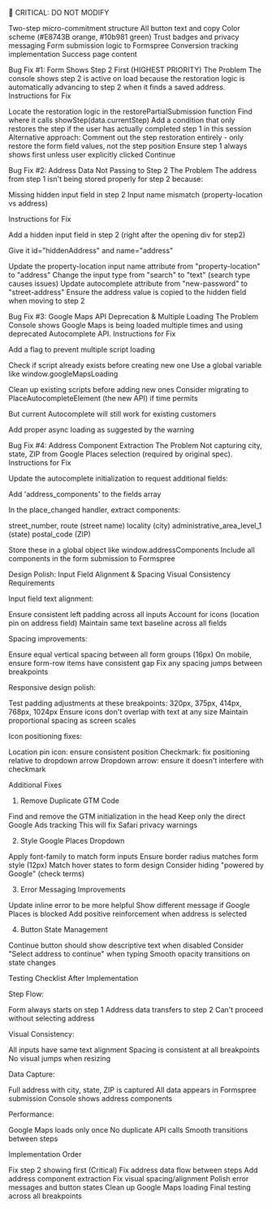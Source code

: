 🚨 CRITICAL: DO NOT MODIFY

Two-step micro-commitment structure
All button text and copy
Color scheme (#E8743B orange, #10b981 green)
Trust badges and privacy messaging
Form submission logic to Formspree
Conversion tracking implementation
Success page content


Bug Fix #1: Form Shows Step 2 First (HIGHEST PRIORITY)
The Problem
The console shows step 2 is active on load because the restoration logic is automatically advancing to step 2 when it finds a saved address.
Instructions for Fix

Locate the restoration logic in the restorePartialSubmission function
Find where it calls showStep(data.currentStep)
Add a condition that only restores the step if the user has actually completed step 1 in this session
Alternative approach: Comment out the step restoration entirely - only restore the form field values, not the step position
Ensure step 1 always shows first unless user explicitly clicked Continue


Bug Fix #2: Address Data Not Passing to Step 2
The Problem
The address from step 1 isn't being stored properly for step 2 because:

Missing hidden input field in step 2
Input name mismatch (property-location vs address)

Instructions for Fix

Add a hidden input field in step 2 (right after the opening div for step2)

Give it id="hiddenAddress" and name="address"


Update the property-location input name attribute from "property-location" to "address"
Change the input type from "search" to "text" (search type causes issues)
Update autocomplete attribute from "new-password" to "street-address"
Ensure the address value is copied to the hidden field when moving to step 2


Bug Fix #3: Google Maps API Deprecation & Multiple Loading
The Problem
Console shows Google Maps is being loaded multiple times and using deprecated Autocomplete API.
Instructions for Fix

Add a flag to prevent multiple script loading

Check if script already exists before creating new one
Use a global variable like window.googleMapsLoading


Clean up existing scripts before adding new ones
Consider migrating to PlaceAutocompleteElement (the new API) if time permits

But current Autocomplete will still work for existing customers


Add proper async loading as suggested by the warning


Bug Fix #4: Address Component Extraction
The Problem
Not capturing city, state, ZIP from Google Places selection (required by original spec).
Instructions for Fix

Update the autocomplete initialization to request additional fields:

Add 'address_components' to the fields array


In the place_changed handler, extract components:

street_number, route (street name)
locality (city)
administrative_area_level_1 (state)
postal_code (ZIP)


Store these in a global object like window.addressComponents
Include all components in the form submission to Formspree


Design Polish: Input Field Alignment & Spacing
Visual Consistency Requirements

Input field text alignment:

Ensure consistent left padding across all inputs
Account for icons (location pin on address field)
Maintain same text baseline across all fields


Spacing improvements:

Ensure equal vertical spacing between all form groups (16px)
On mobile, ensure form-row items have consistent gap
Fix any spacing jumps between breakpoints


Responsive design polish:

Test padding adjustments at these breakpoints: 320px, 375px, 414px, 768px, 1024px
Ensure icons don't overlap with text at any size
Maintain proportional spacing as screen scales


Icon positioning fixes:

Location pin icon: ensure consistent position
Checkmark: fix positioning relative to dropdown arrow
Dropdown arrow: ensure it doesn't interfere with checkmark




Additional Fixes
1. Remove Duplicate GTM Code

Find and remove the GTM initialization in the head
Keep only the direct Google Ads tracking
This will fix Safari privacy warnings

2. Style Google Places Dropdown

Apply font-family to match form inputs
Ensure border radius matches form style (12px)
Match hover states to form design
Consider hiding "powered by Google" (check terms)

3. Error Messaging Improvements

Update inline error to be more helpful
Show different message if Google Places is blocked
Add positive reinforcement when address is selected

4. Button State Management

Continue button should show descriptive text when disabled
Consider "Select address to continue" when typing
Smooth opacity transitions on state changes


Testing Checklist After Implementation

Step Flow:

 Form always starts on step 1
 Address data transfers to step 2
 Can't proceed without selecting address


Visual Consistency:

 All inputs have same text alignment
 Spacing is consistent at all breakpoints
 No visual jumps when resizing


Data Capture:

 Full address with city, state, ZIP is captured
 All data appears in Formspree submission
 Console shows address components


Performance:

 Google Maps loads only once
 No duplicate API calls
 Smooth transitions between steps




Implementation Order

Fix step 2 showing first (Critical)
Fix address data flow between steps
Add address component extraction
Fix visual spacing/alignment
Polish error messages and button states
Clean up Google Maps loading
Final testing across all breakpoints